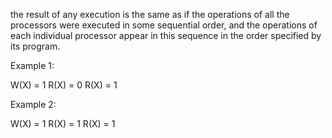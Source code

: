 the result of any execution is the same as if the operations of all the processors were executed in some sequential order, and the operations of each individual processor appear in this sequence in the order specified by its program.


Example 1:

W(X)  = 1
			     R(X) = 0            R(X) = 1




Example 2:

W(X) = 1
				 R(X) = 1             R(X) = 1